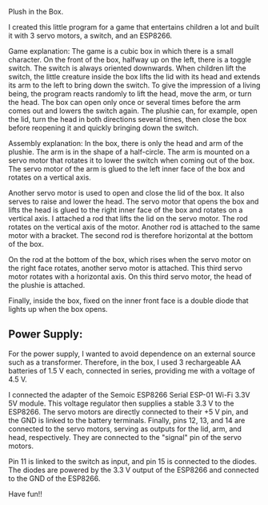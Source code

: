 Plush in the Box.

I created this little program for a game that entertains children a lot and built it with 3 servo motors, a switch, and an ESP8266.

Game explanation:
The game is a cubic box in which there is a small character. On the front of the box, halfway up on the left, there is a toggle switch. The switch is always oriented downwards. When children lift the switch, the little creature inside the box lifts the lid with its head and extends its arm to the left to bring down the switch. To give the impression of a living being, the program reacts randomly to lift the head, move the arm, or turn the head. The box can open only once or several times before the arm comes out and lowers the switch again. The plushie can, for example, open the lid, turn the head in both directions several times, then close the box before reopening it and quickly bringing down the switch.

Assembly explanation:
In the box, there is only the head and arm of the plushie. The arm is in the shape of a half-circle. The arm is mounted on a servo motor that rotates it to lower the switch when coming out of the box. The servo motor of the arm is glued to the left inner face of the box and rotates on a vertical axis.

Another servo motor is used to open and close the lid of the box. It also serves to raise and lower the head. The servo motor that opens the box and lifts the head is glued to the right inner face of the box and rotates on a vertical axis. I attached a rod that lifts the lid on the servo motor. The rod rotates on the vertical axis of the motor. Another rod is attached to the same motor with a bracket. The second rod is therefore horizontal at the bottom of the box.

On the rod at the bottom of the box, which rises when the servo motor on the right face rotates, another servo motor is attached. This third servo motor rotates with a horizontal axis. On this third servo motor, the head of the plushie is attached.

Finally, inside the box, fixed on the inner front face is a double diode that lights up when the box opens.


## Power Supply:
For the power supply, I wanted to avoid dependence on an external source such as a transformer. Therefore, in the box, I used 3 rechargeable AA batteries of 1.5 V each, connected in series, providing me with a voltage of 4.5 V.

I connected the adapter of the Semoic ESP8266 Serial ESP-01 Wi-Fi 3.3V 5V module. This voltage regulator then supplies a stable 3.3 V to the ESP8266. The servo motors are directly connected to their +5 V pin, and the GND is linked to the battery terminals. Finally, pins 12, 13, and 14 are connected to the servo motors, serving as outputs for the lid, arm, and head, respectively. They are connected to the "signal" pin of the servo motors.

Pin 11 is linked to the switch as input, and pin 15 is connected to the diodes. The diodes are powered by the 3.3 V output of the ESP8266 and connected to the GND of the ESP8266.

Have fun!!
